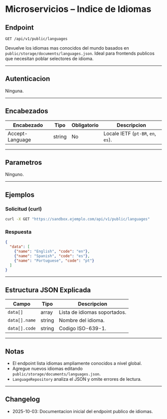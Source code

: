 # Microservicios – Indice de Idiomas

## Endpoint

```
GET /api/v1/public/languages
```

Devuelve los idiomas mas conocidos del mundo basados en `public/storage/documents/languages.json`. Ideal para frontends publicos que necesitan poblar selectores de idioma.

---

## Autenticacion

Ninguna.

---

## Encabezados

| Encabezado      | Tipo   | Obligatorio | Descripcion |
| ---------------- | ------ | ----------- | ----------- |
| Accept-Language | string | No          | Locale IETF (`pt-BR`, `en`, `es`). |

---

## Parametros

Ninguno.

---

## Ejemplos

### Solicitud (curl)

```bash
curl -X GET "https://sandbox.ejemplo.com/api/v1/public/languages"
```

### Respuesta

```json
{
  "data": [
    {"name": "English", "code": "en"},
    {"name": "Spanish", "code": "es"},
    {"name": "Portuguese", "code": "pt"}
  ]
}
```

---

## Estructura JSON Explicada

| Campo         | Tipo   | Descripcion |
| ------------- | ------ | ----------- |
| `data[]`      | array  | Lista de idiomas soportados. |
| `data[].name` | string | Nombre del idioma. |
| `data[].code` | string | Codigo ISO-639-1. |

---

## Notas

- El endpoint lista idiomas ampliamente conocidos a nivel global.
- Agregue nuevos idiomas editando `public/storage/documents/languages.json`.
- `LanguageRepository` analiza el JSON y omite errores de lectura.

---

## Changelog

- 2025-10-03: Documentacion inicial del endpoint publico de idiomas.
